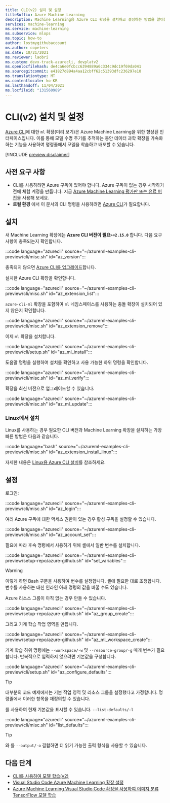 ```yaml
---
title: CLI(v2) 설치 및 설정
titleSuffix: Azure Machine Learning
description: Machine Learning용 Azure CLI 확장을 설치하고 설정하는 방법을 알아봅니다.
services: machine-learning
ms.service: machine-learning
ms.subservice: mlops
ms.topic: how-to
author: lostmygithubaccount
ms.author: copeters
ms.date: 10/21/2021
ms.reviewer: laobri
ms.custom: devx-track-azurecli, devplatv2
ms.openlocfilehash: de4ca6e0fcbcc6394889a6c334c9dc19f69da041
ms.sourcegitcommit: e41827d894a4aa12cbff62c51393dfc236297e10
ms.translationtype: MT
ms.contentlocale: ko-KR
ms.lasthandoff: 11/04/2021
ms.locfileid: "131560989"
---
```

# <a name="install-and-set-up-the-cli-v2"></a>CLI(v2) 설치 및 설정

[Azure CLI](/cli/azure/)에 대한 `ml` 확장(미리 보기)은 Azure Machine Learning을 위한 향상된 인터페이스입니다. 이를 통해 모델 수명 주기를 추적하는 동안 데이터 과학 확장을 가속화하는 기능을 사용하여 명령줄에서 모델을 학습하고 배포할 수 있습니다.

[!INCLUDE [preview disclaimer](../../includes/machine-learning-preview-generic-disclaimer.md)]

## <a name="prerequisites"></a>사전 요구 사항

- CLI를 사용하려면 Azure 구독이 있어야 합니다. Azure 구독이 없는 경우 시작하기 전에 체험 계정을 만듭니다. 지금 [Azure Machine Learning 평가판 또는 유료 버전](https://azure.microsoft.com/free/)을 사용해 보세요.
- **로컬 환경** 에서 이 문서의 CLI 명령을 사용하려면 [Azure CLI](/cli/azure/install-azure-cli)가 필요합니다.

## <a name="installation"></a>설치

새 Machine Learning 확장에는 **Azure CLI 버전이 필요`>=2.15.0`** 합니다. 다음 요구 사항이 충족되는지 확인합니다.

:::code language="azurecli" source="~/azureml-examples-cli-preview/cli/misc.sh" id="az_version":::

충족되지 않으면 [Azure CLI를 업그레이드](/cli/azure/update-azure-cli)합니다.

설치한 Azure CLI 확장을 확인합니다.

:::code language="azurecli" source="~/azureml-examples-cli-preview/cli/misc.sh" id="az_extension_list":::

`azure-cli-ml` 확장을 포함하여 `ml` 네임스페이스를 사용하는 충돌 확장이 설치되어 있지 않은지 확인합니다.

:::code language="azurecli" source="~/azureml-examples-cli-preview/cli/misc.sh" id="az_extension_remove":::

이제 `ml` 확장을 설치합니다.

:::code language="azurecli" source="~/azureml-examples-cli-preview/cli/setup.sh" id="az_ml_install":::

도움말 명령을 실행하여 설치를 확인하고 사용 가능한 하위 명령을 확인합니다.

:::code language="azurecli" source="~/azureml-examples-cli-preview/cli/misc.sh" id="az_ml_verify":::

확장을 최신 버전으로 업그레이드할 수 있습니다.

:::code language="azurecli" source="~/azureml-examples-cli-preview/cli/misc.sh" id="az_ml_update":::

### <a name="installation-on-linux"></a>Linux에서 설치

Linux를 사용하는 경우 필요한 CLI 버전과 Machine Learning 확장을 설치하는 가장 빠른 방법은 다음과 같습니다.

:::code language="bash" source="~/azureml-examples-cli-preview/cli/misc.sh" id="az_extension_install_linux":::

자세한 내용은 [Linux용 Azure CLI 설치](/cli/azure/install-azure-cli-linux)를 참조하세요.

## <a name="set-up"></a>설정

로그인:

:::code language="azurecli" source="~/azureml-examples-cli-preview/cli/misc.sh" id="az_login":::

여러 Azure 구독에 대한 액세스 권한이 있는 경우 활성 구독을 설정할 수 있습니다.

:::code language="azurecli" source="~/azureml-examples-cli-preview/cli/misc.sh" id="az_account_set":::

필요에 따라 후속 명령에서 사용하기 위해 셸에서 일반 변수를 설치합니다.

:::code language="azurecli" source="~/azureml-examples-cli-preview/setup-repo/azure-github.sh" id="set_variables":::

> [!WARNING]
> 이렇게 하면 Bash 구문을 사용하여 변수를 설정합니다. 셸에 필요한 대로 조정합니다. 변수를 사용하는 대신 인라인 아래 명령의 값을 바꿀 수도 있습니다.

Azure 리소스 그룹이 아직 없는 경우 만들 수 있습니다.

:::code language="azurecli" source="~/azureml-examples-cli-preview/setup-repo/azure-github.sh" id="az_group_create":::

그리고 기계 학습 작업 영역을 만듭니다.

:::code language="azurecli" source="~/azureml-examples-cli-preview/setup-repo/azure-github.sh" id="az_ml_workspace_create":::

기계 학습 하위 명령에는 `--workspace/-w` 및 `--resource-group/-g` 매개 변수가 필요합니다. 반복적으로 입력하지 않으려면 기본값을 구성합니다.

:::code language="azurecli" source="~/azureml-examples-cli-preview/cli/setup.sh" id="az_configure_defaults":::

> [!TIP]
> 대부분의 코드 예제에서는 기본 작업 영역 및 리소스 그룹을 설정했다고 가정합니다. 명령줄에서 이러한 항목을 재정의할 수 있습니다.

를 사용하여 현재 기본값을 표시할 수 있습니다. `--list-defaults/-l`

:::code language="azurecli" source="~/azureml-examples-cli-preview/cli/misc.sh" id="list_defaults":::

> [!TIP]
> 와 를 `--output/-o` 결합하면 더 읽기 가능한 출력 형식을 사용할 수 있습니다.

## <a name="next-steps"></a>다음 단계

- [CLI를 사용하여 모델 학습(v2)](how-to-train-cli.md)
- [Visual Studio Code Azure Machine Learning 확장 설정](how-to-setup-vs-code.md)
- [Azure Machine Learning Visual Studio Code 확장을 사용하여 이미지 분류 TensorFlow 모델 학습](tutorial-train-deploy-image-classification-model-vscode.md)
